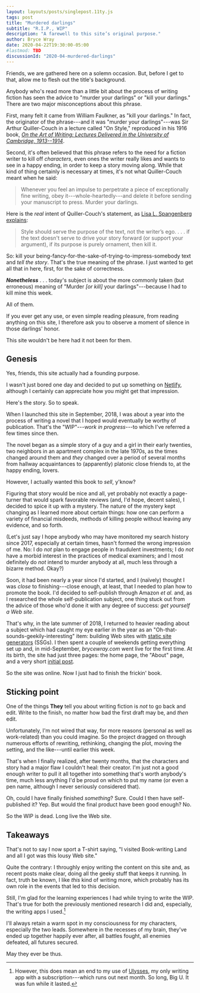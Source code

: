 ```yaml
---
layout: layouts/posts/singlepost.11ty.js
tags: post
title: "Murdered darlings"
subtitle: "R.I.P., WIP"
description: "A farewell to this site’s original purpose."
author: Bryce Wray
date: 2020-04-22T19:30:00-05:00
#lastmod: TBD
discussionId: "2020-04-murdered-darlings"
---
```


Friends, we are gathered here on a solemn occasion. But, before I get to that, allow me to flesh out the title's background.

Anybody who's read more than a little bit about the process of writing fiction has seen the advice to "murder your darlings" or "kill your darlings." There are two major misconceptions about this phrase.

First, many felt it came from William Faulkner, as "kill your darlings." In fact, the originator of the phrase---and it was "murder your darlings"---was Sir Arthur Quiller-Couch in a lecture called "On Style," reproduced in his 1916 book, *[On the Art of Writing: Lectures Delivered in the University of Cambridge, 1913--1914](https://www.bartleby.com/190/)*.

Second, it's often believed that this phrase refers to the need for a fiction writer to kill off *characters*, even ones the writer really likes and wants to see in a happy ending, in order to keep a story moving along. While that kind of thing certainly is necessary at times, it's not what Quiller-Couch meant when he said:

> Whenever you feel an impulse to perpetrate a piece of exceptionally fine writing, obey it---whole-heartedly---and delete it before sending your manuscript to press. Murder your darlings.

Here is the *real* intent of Quiller-Couch's statement, as [Lisa L. Spangenberg](https://www.lisaspangenberg.com/) [explains](https://www.lisaspangenberg.com/writing/murder-your-darlings/):

> Style should serve the purpose of the text, not the writer’s ego. .&nbsp;.&nbsp;.&nbsp;if the text doesn't serve to drive your story forward (or support your argument), if its purpose is purely ornament, then kill it.

So: kill your being-fancy-for-the-sake-of-trying-to-impress-somebody text and *tell the story*. That's the true meaning of the phrase. I just wanted to get all that in here, first, for the sake of correctness.

***Nonetheless***&nbsp;.&nbsp;.&nbsp;. today's subject is about the more commonly taken (but erroneous) meaning of "Murder *[or kill]* your darlings"---because I had to kill mine this week.

All of them.

If you ever get any use, or even simple reading pleasure, from reading anything on this site, I therefore ask you to observe a moment of silence in those darlings' honor.

This site wouldn't be here had it not been for them.

## Genesis

Yes, friends, this site actually had a founding purpose.

I wasn't just bored one day and decided to put up something on [Netlify](https://netlify.com), although I certainly can appreciate how you might get that impression.

Here's the story. So to speak.

When I launched this site in September, 2018, I was about a year into the process of writing a novel that I hoped would eventually be worthy of publication. That's the "WIP"---*work in progress*---to which I've referred a few times since then.

The novel began as a simple story of a guy and a girl in their early twenties, two neighbors in an apartment complex in the late 1970s, as the times changed around them and *they* changed over a period of several months from hallway acquaintances to (apparently) platonic close friends to, at the happy ending, lovers.

However, I actually wanted this book to *sell*, y'know?

Figuring that story would be nice and all, yet probably not exactly a page-turner that would spark favorable reviews (and, I'd hope, decent sales), I decided to spice it up with a mystery. The nature of the mystery kept changing as I learned more about certain things: how one can perform a variety of financial misdeeds, methods of killing people without leaving any evidence, and so forth.

(Let's just say I hope anybody who may have monitored my search history since 2017, especially at certain times, hasn't formed the wrong impression of me. No: I do *not* plan to engage people in fraudulent investments; I do *not* have a morbid interest in the practices of medical examiners; and I most definitely do *not* intend to murder anybody at all, much less through a bizarre method. Okay?)

Soon, it had been nearly a year since I'd started, and I (naïvely) thought I was *close* to finishing---close enough, at least, that I needed to plan how to promote the book. I'd decided to self-publish through Amazon *et al.* and, as I researched the whole self-publication subject, one thing stuck out from the advice of those who'd done it with any degree of success: *get yourself a Web site*.

That's why, in the late summer of 2018, I returned to heavier reading about a subject which had caught my eye earlier in the year as an "Oh-that-sounds-geekily-interesting" item: building Web sites with [static site generators](https://staticgen.com) (SSGs). I then spent a couple of weekends getting everything set up and, in mid-September, *brycewray.com* went live for the first time. At its birth, the site had just three pages: the home page, the "About" page, and a very short [initial post](/posts/2018/09/hardy-press-wp-ssg-with-twist).

So the site was online. Now I just had to finish the frickin' book.

## Sticking point

One of the things **They** tell you about writing fiction is *not* to go back and edit. Write to the finish, no matter how bad the first draft may be, and *then* edit.

Unfortunately, I'm not wired that way, for more reasons (personal as well as work-related) than you could imagine. So the project dragged on through numerous efforts of rewriting, rethinking, changing the plot, moving the setting, and the like---until earlier this week.

That's when I finally realized, after twenty months, that the characters and story had a major flaw I couldn't heal: their creator. I'm just not a good enough writer to pull it all together into something that's worth anybody's time, much less anything I'd be proud on which to put my name (or even a pen name, although I never seriously considered that).

Oh, could I have finally finished *something*? Sure. Could I then have self-published it? Yep. But would the final product have been good enough? No.

So the WIP is dead. Long live the Web site.

## Takeaways

That's not to say I now sport a T-shirt saying, "I visited Book-writing Land and all I got was this lousy Web site."

Quite the contrary: I throughly enjoy writing the content on this site and, as recent posts make clear, doing all the geeky stuff that keeps it running. In fact, truth be known, I like *this* kind of writing more, which probably has its own role in the events that led to this decision.

Still, I'm glad for the learning experiences I had while trying to write the WIP. That's true for both the previously mentioned research I did and, especially, the writing apps I used.[^Ulysses]

[^Ulysses]: However, this does mean an end to my use of [Ulysses](https://ulysses.app), my only writing app with a subscription---which runs out next month. So long, Big&nbsp;U. It was fun while it lasted.

I'll always retain a warm spot in my consciousness for my characters, especially the two leads. Somewhere in the recesses of my brain, they've ended up together happily ever after, all battles fought, all enemies defeated, all futures secured.

May they ever be thus.